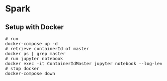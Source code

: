 # Spark

## Setup with Docker

<pre># run 
docker-compose up -d
# retrieve containerId of master
docker ps | grep master
# run jupyter notebook
docker exec -it ContainerIdMaster jupyter notebook --log-level=INFO --allow-root
# stop docker
docker-compose down
</pre

The password to authenticate in Jupyter is _*jupyter*_